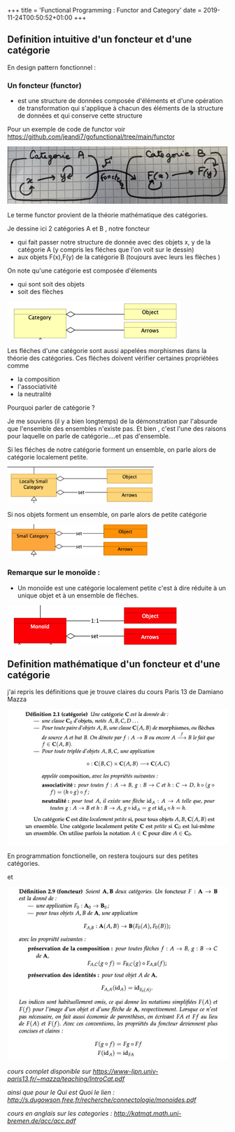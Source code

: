 +++
title = 'Functional Programming : Functor and Category' 
date = 2019-11-24T00:50:52+01:00
+++

## Definition intuitive d'un foncteur et d'une catégorie

En design pattern fonctionnel : 

### Un foncteur (functor) 
- est une structure de données composée d'éléments et d'une opération de transformation 
qui s'applique à chacun des éléments de la structure de données et qui conserve cette structure

Pour un exemple de code de functor voir https://github.com/jeandi7/gofunctional/tree/main/functor

![image info](./images/category.png)

Le terme functor provient de la théorie mathématique des catégories.

Je dessine ici 2 catégories A et B , notre foncteur 
- qui  fait passer notre structure de donnée avec des objets x, y de la catégorie A  (y compris les fléches que l'on voit sur le dessin)  
- aux objets F(x),F(y) de la catégorie B (toujours avec leurs les flèches )

On note qu'une catégorie est composée d'élements 
- qui sont soit des objets 
- soit des flèches

![image info](./images/category2.png)

Les fléches d'une catégorie sont aussi appelées morphismes dans la théorie des catégories.
Ces fléches doivent vérifier certaines propriétées comme
- la composition
- l'associativité
- la neutralité

Pourquoi parler de catégorie ? 

Je me souviens (il y a bien longtemps) de la démonstration par l'absurde que l'ensemble des ensembles n'existe pas.
Et bien , c'est l'une des raisons pour laquelle on parle de catégorie....et pas d'ensemble.

Si les fléches de notre catégorie  forment un ensemble, on parle alors de catégorie localement petite.

![image info](./images/locally.png)

Si nos objets forment un ensemble, on parle alors de petite catégorie 

![image info](./images/small.png)

### Remarque sur le monoïde : 

- Un monoïde est une catégorie localement petite c'est à dire réduite à un unique objet et à un ensemble de fléches.

![image info](./images/monoid.png)

## Definition mathématique d'un foncteur et d'une catégorie

j'ai repris les définitions que je trouve claires du cours Paris 13 de Damiano Mazza

![image info](./images/categoryDef.png)

En programmation fonctionelle, on restera toujours sur des petites catégories.

et

![image info](./images/foncteurDef.png)

_cours complet disponible sur https://www-lipn.univ-paris13.fr/~mazza/teaching/IntroCat.pdf_

_ainsi que pour le Qui est Quoi le lien :_
_http://s.dugowson.free.fr/recherche/connectologie/monoides.pdf_

_cours en anglais sur les categories : http://katmat.math.uni-bremen.de/acc/acc.pdf_